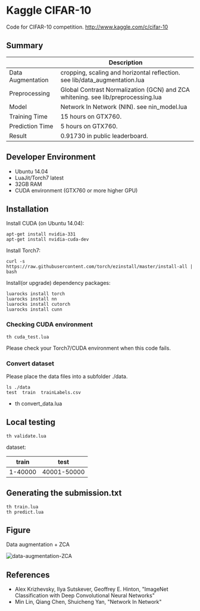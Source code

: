 # Kaggle CIFAR-10

Code for CIFAR-10 competition. http://www.kaggle.com/c/cifar-10

## Summary
|                   | Description                                                                            |
|-------------------|----------------------------------------------------------------------------------------|
| Data Augmentation | cropping, scaling and horizontal reflection. see lib/data_augmentation.lua             |
| Preprocessing     | Global Contrast Normalization (GCN) and ZCA whitening. see lib/preprocessing.lua       |
| Model             | Network In Network (NIN). see nin_model.lua |
| Training Time     | 15 hours on GTX760. |
| Prediction Time   | 5 hours on GTX760. |
| Result            | 0.91730 in public leaderboard. |

## Developer Environment

- Ubuntu 14.04
- LuaJit/Torch7 latest
- 32GB RAM
- CUDA environment (GTX760 or more higher GPU)

## Installation

Install CUDA (on Ubuntu 14.04):

    apt-get install nvidia-331
    apt-get install nvidia-cuda-dev

Install Torch7:

    curl -s https://raw.githubusercontent.com/torch/ezinstall/master/install-all | bash

Install(or upgrade) dependency packages:

    luarocks install torch
    luarocks install nn
    luarocks install cutorch
    luarocks install cunn

### Checking CUDA environment

    th cuda_test.lua

Please check your Torch7/CUDA environment when this code fails.

### Convert dataset

Please place the data files into a subfolder ./data.

    ls ./data
    test  train  trainLabels.csv
-
    th convert_data.lua

## Local testing

    th validate.lua

dataset:

| train   | test        |
| ------- | ----------- |
| 1-40000 | 40001-50000 |

## Generating the submission.txt

    th train.lua
    th predict.lua

## Figure
Data augmentation + ZCA

![data-augmentation-ZCA](https://raw.githubusercontent.com/nagadomi/kaggle-cifar10-torch7/master/figure/zca.png)

## References
- Alex Krizhevsky, Ilya Sutskever, Geoffrey E. Hinton, "ImageNet Classification with Deep Convolutional Neural Networks"
- Min Lin, Qiang Chen, Shuicheng Yan, "Network In Network"
